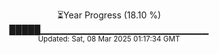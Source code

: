 <p align="center">
⏳Year Progress (18.10 %) <br>
█████▁▁▁▁▁▁▁▁▁▁▁▁▁▁▁▁▁▁▁▁▁▁▁▁▁ <br>
<sub>Updated: Sat, 08 Mar 2025 01:17:34 GMT</sub>
</p>

